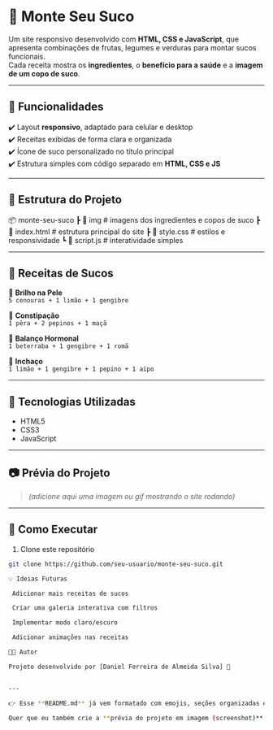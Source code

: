 # 🍹 Monte Seu Suco  

Um site responsivo desenvolvido com **HTML, CSS e JavaScript**, que apresenta combinações de frutas, legumes e verduras para montar sucos funcionais.  
Cada receita mostra os **ingredientes**, o **benefício para a saúde** e a **imagem de um copo de suco**.  

---

## 🚀 Funcionalidades  
✔️ Layout **responsivo**, adaptado para celular e desktop  
✔️ Receitas exibidas de forma clara e organizada  
✔️ Ícone de suco personalizado no título principal  
✔️ Estrutura simples com código separado em **HTML, CSS e JS**  

---

## 📂 Estrutura do Projeto  
📦 monte-seu-suco
┣ 📂 img # imagens dos ingredientes e copos de suco
┣ 📜 index.html # estrutura principal do site
┣ 📜 style.css # estilos e responsividade
┗ 📜 script.js # interatividade simples

---

## 📱 Receitas de Sucos  

🥕 **Brilho na Pele**  
`5 cenouras + 1 limão + 1 gengibre`  

🍐 **Constipação**  
`1 pêra + 2 pepinos + 1 maçã`  

🍇 **Balanço Hormonal**  
`1 beterraba + 1 gengibre + 1 romã`  

🍋 **Inchaço**  
`1 limão + 1 gengibre + 1 pepino + 1 aipo`  

---

## 🎨 Tecnologias Utilizadas  
- HTML5  
- CSS3  
- JavaScript  

---

## 📷 Prévia do Projeto  
> *(adicione aqui uma imagem ou gif mostrando o site rodando)*

---

## 📌 Como Executar  
1. Clone este repositório  
```bash
git clone https://github.com/seu-usuario/monte-seu-suco.git

💡 Ideias Futuras

 Adicionar mais receitas de sucos

 Criar uma galeria interativa com filtros

 Implementar modo claro/escuro

 Adicionar animações nas receitas

🧑‍💻 Autor

Projeto desenvolvido por [Daniel Ferreira de Almeida Silva] 💙


---

👉 Esse **README.md** já vem formatado com emojis, seções organizadas e até ideias futuras.  

Quer que eu também crie a **prévia do projeto em imagem (screenshot)** já formatada para você colocar no README?
